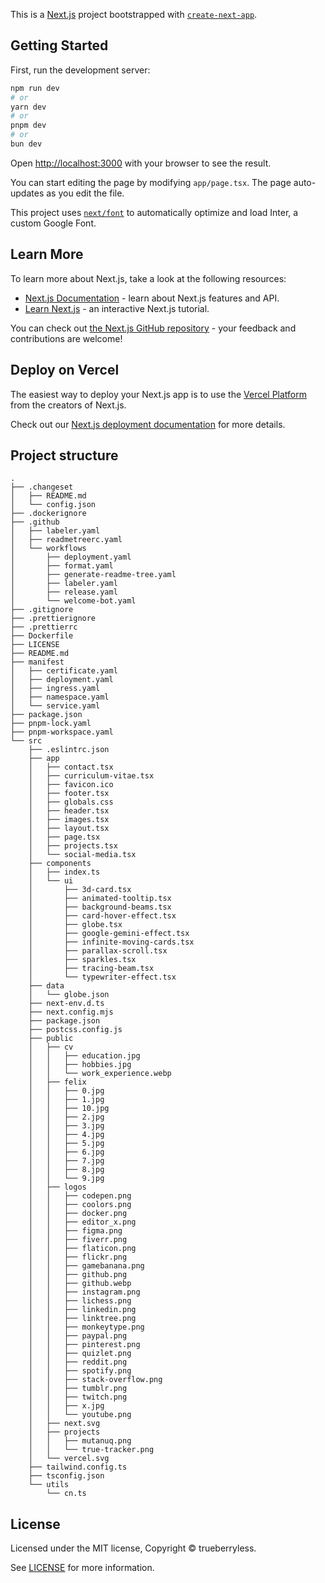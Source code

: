 This is a [Next.js](https://nextjs.org/) project bootstrapped with [`create-next-app`](https://github.com/vercel/next.js/tree/canary/packages/create-next-app).

## Getting Started

First, run the development server:

```bash
npm run dev
# or
yarn dev
# or
pnpm dev
# or
bun dev
```

Open [http://localhost:3000](http://localhost:3000) with your browser to see the result.

You can start editing the page by modifying `app/page.tsx`. The page auto-updates as you edit the file.

This project uses [`next/font`](https://nextjs.org/docs/basic-features/font-optimization) to automatically optimize and load Inter, a custom Google Font.

## Learn More

To learn more about Next.js, take a look at the following resources:

- [Next.js Documentation](https://nextjs.org/docs) - learn about Next.js features and API.
- [Learn Next.js](https://nextjs.org/learn) - an interactive Next.js tutorial.

You can check out [the Next.js GitHub repository](https://github.com/vercel/next.js/) - your feedback and contributions are welcome!

## Deploy on Vercel

The easiest way to deploy your Next.js app is to use the [Vercel Platform](https://vercel.com/new?utm_medium=default-template&filter=next.js&utm_source=create-next-app&utm_campaign=create-next-app-readme) from the creators of Next.js.

Check out our [Next.js deployment documentation](https://nextjs.org/docs/deployment) for more details.

## Project structure

```
.
├── .changeset
│   ├── README.md
│   └── config.json
├── .dockerignore
├── .github
│   ├── labeler.yaml
│   ├── readmetreerc.yaml
│   └── workflows
│       ├── deployment.yaml
│       ├── format.yaml
│       ├── generate-readme-tree.yaml
│       ├── labeler.yaml
│       ├── release.yaml
│       └── welcome-bot.yaml
├── .gitignore
├── .prettierignore
├── .prettierrc
├── Dockerfile
├── LICENSE
├── README.md
├── manifest
│   ├── certificate.yaml
│   ├── deployment.yaml
│   ├── ingress.yaml
│   ├── namespace.yaml
│   └── service.yaml
├── package.json
├── pnpm-lock.yaml
├── pnpm-workspace.yaml
└── src
    ├── .eslintrc.json
    ├── app
    │   ├── contact.tsx
    │   ├── curriculum-vitae.tsx
    │   ├── favicon.ico
    │   ├── footer.tsx
    │   ├── globals.css
    │   ├── header.tsx
    │   ├── images.tsx
    │   ├── layout.tsx
    │   ├── page.tsx
    │   ├── projects.tsx
    │   └── social-media.tsx
    ├── components
    │   ├── index.ts
    │   └── ui
    │       ├── 3d-card.tsx
    │       ├── animated-tooltip.tsx
    │       ├── background-beams.tsx
    │       ├── card-hover-effect.tsx
    │       ├── globe.tsx
    │       ├── google-gemini-effect.tsx
    │       ├── infinite-moving-cards.tsx
    │       ├── parallax-scroll.tsx
    │       ├── sparkles.tsx
    │       ├── tracing-beam.tsx
    │       └── typewriter-effect.tsx
    ├── data
    │   └── globe.json
    ├── next-env.d.ts
    ├── next.config.mjs
    ├── package.json
    ├── postcss.config.js
    ├── public
    │   ├── cv
    │   │   ├── education.jpg
    │   │   ├── hobbies.jpg
    │   │   └── work_experience.webp
    │   ├── felix
    │   │   ├── 0.jpg
    │   │   ├── 1.jpg
    │   │   ├── 10.jpg
    │   │   ├── 2.jpg
    │   │   ├── 3.jpg
    │   │   ├── 4.jpg
    │   │   ├── 5.jpg
    │   │   ├── 6.jpg
    │   │   ├── 7.jpg
    │   │   ├── 8.jpg
    │   │   └── 9.jpg
    │   ├── logos
    │   │   ├── codepen.png
    │   │   ├── coolors.png
    │   │   ├── docker.png
    │   │   ├── editor_x.png
    │   │   ├── figma.png
    │   │   ├── fiverr.png
    │   │   ├── flaticon.png
    │   │   ├── flickr.png
    │   │   ├── gamebanana.png
    │   │   ├── github.png
    │   │   ├── github.webp
    │   │   ├── instagram.png
    │   │   ├── lichess.png
    │   │   ├── linkedin.png
    │   │   ├── linktree.png
    │   │   ├── monkeytype.png
    │   │   ├── paypal.png
    │   │   ├── pinterest.png
    │   │   ├── quizlet.png
    │   │   ├── reddit.png
    │   │   ├── spotify.png
    │   │   ├── stack-overflow.png
    │   │   ├── tumblr.png
    │   │   ├── twitch.png
    │   │   ├── x.jpg
    │   │   └── youtube.png
    │   ├── next.svg
    │   ├── projects
    │   │   ├── mutanuq.png
    │   │   └── true-tracker.png
    │   └── vercel.svg
    ├── tailwind.config.ts
    ├── tsconfig.json
    └── utils
        └── cn.ts

```

## License

Licensed under the MIT license, Copyright © trueberryless.

See [LICENSE](/LICENSE) for more information.
